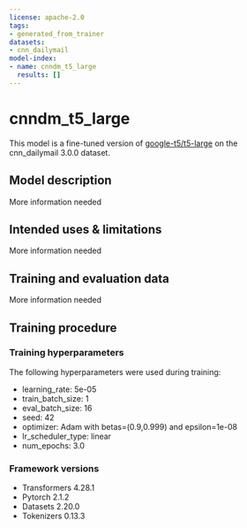 ```yaml
---
license: apache-2.0
tags:
- generated_from_trainer
datasets:
- cnn_dailymail
model-index:
- name: cnndm_t5_large
  results: []
---
```


<!-- This model card has been generated automatically according to the information the Trainer had access to. You
should probably proofread and complete it, then remove this comment. -->

# cnndm_t5_large

This model is a fine-tuned version of [google-t5/t5-large](https://huggingface.co/google-t5/t5-large) on the cnn_dailymail 3.0.0 dataset.

## Model description

More information needed

## Intended uses & limitations

More information needed

## Training and evaluation data

More information needed

## Training procedure

### Training hyperparameters

The following hyperparameters were used during training:
- learning_rate: 5e-05
- train_batch_size: 1
- eval_batch_size: 16
- seed: 42
- optimizer: Adam with betas=(0.9,0.999) and epsilon=1e-08
- lr_scheduler_type: linear
- num_epochs: 3.0

### Framework versions

- Transformers 4.28.1
- Pytorch 2.1.2
- Datasets 2.20.0
- Tokenizers 0.13.3
